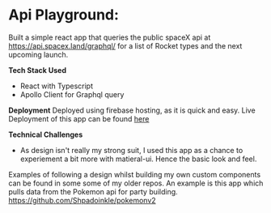 # Api Playground:

Built a simple react app that queries the public spaceX api at https://api.spacex.land/graphql/ for a list of Rocket types and the next upcoming launch.

**Tech Stack Used**

- React with Typescript
- Apollo Client for Graphql query

**Deployment**
Deployed using firebase hosting, as it is quick and easy. Live Deployment of this app can be found [here](https://thoash-spacex.firebaseapp.com/)

**Technical Challenges**

- As design isn't really my strong suit, I used this app as a chance to experiement a bit more with matieral-ui. Hence the basic look and feel.

Examples of following a design whilst building my own custom components can be found in some some of my older repos.
An example is this app which pulls data from the Pokemon api for party building. https://github.com/Shpadoinkle/pokemonv2
